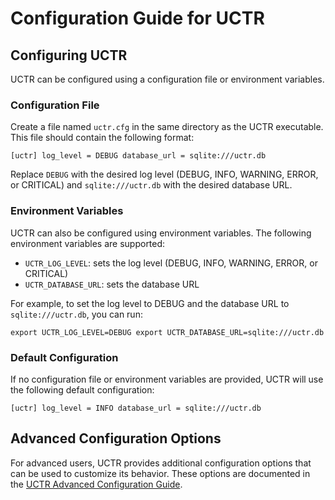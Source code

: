 # Configuration Guide for UCTR

## Configuring UCTR

UCTR can be configured using a configuration file or environment variables.

### Configuration File

Create a file named `uctr.cfg` in the same directory as the UCTR executable. This file should contain the following format:

`[uctr] log_level = DEBUG database_url = sqlite:///uctr.db`

Replace `DEBUG` with the desired log level (DEBUG, INFO, WARNING, ERROR, or CRITICAL) and `sqlite:///uctr.db` with the desired database URL.

### Environment Variables

UCTR can also be configured using environment variables. The following environment variables are supported:

* `UCTR_LOG_LEVEL`: sets the log level (DEBUG, INFO, WARNING, ERROR, or CRITICAL)
* `UCTR_DATABASE_URL`: sets the database URL

For example, to set the log level to DEBUG and the database URL to `sqlite:///uctr.db`, you can run:

`export UCTR_LOG_LEVEL=DEBUG export UCTR_DATABASE_URL=sqlite:///uctr.db`

### Default Configuration

If no configuration file or environment variables are provided, UCTR will use the following default configuration:

`[uctr] log_level = INFO database_url = sqlite:///uctr.db`

## Advanced Configuration Options

For advanced users, UCTR provides additional configuration options that can be used to customize its behavior. These options are documented in the [UCTR Advanced Configuration Guide](advanced-configuration.md).
